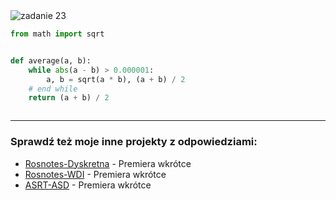 <picture>
  <source srcset="../../srt/zbior_zadan/23.png" media="(prefers-color-scheme: light)">
  <source srcset="../../srt/zbior_zadan/black_23.png" media="(prefers-color-scheme: dark)">
  <img src="../../srt/zbior_zadan/black_23.png" alt="zadanie 23">
</picture>

```python
from math import sqrt


def average(a, b):
    while abs(a - b) > 0.000001:
        a, b = sqrt(a * b), (a + b) / 2
    # end while
    return (a + b) / 2



```

---
### Sprawdź też moje inne projekty z odpowiedziami:
- [Rosnotes-Dyskretna](https://github.com/kamilGie/Rosnotes-Dyskretna) - Premiera wkrótce
- [Rosnotes-WDI](https://github.com/kamilGie/Rosnotes-WDI) - Premiera wkrótce
- [ASRT-ASD](https://github.com/kamilGie/Rosnotes-Dyskretna) - Premiera wkrótce
